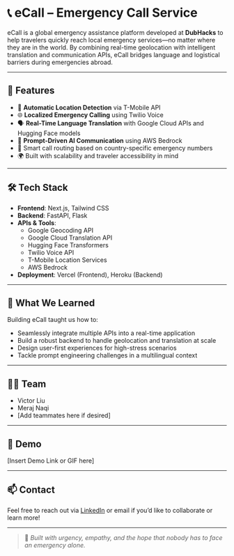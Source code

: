# 📞 eCall – Emergency Call Service

eCall is a global emergency assistance platform developed at **DubHacks** to help travelers quickly reach local emergency services—no matter where they are in the world. By combining real-time geolocation with intelligent translation and communication APIs, eCall bridges language and logistical barriers during emergencies abroad.

---

## 🚀 Features

- 📍 **Automatic Location Detection** via T-Mobile API  
- 🌐 **Localized Emergency Calling** using Twilio Voice  
- 🗣️ **Real-Time Language Translation** with Google Cloud APIs and Hugging Face models  
- 💬 **Prompt-Driven AI Communication** using AWS Bedrock  
- 🧠 Smart call routing based on country-specific emergency numbers  
- 🌍 Built with scalability and traveler accessibility in mind

---

## 🛠️ Tech Stack

- **Frontend**: Next.js, Tailwind CSS  
- **Backend**: FastAPI, Flask  
- **APIs & Tools**:
  - Google Geocoding API  
  - Google Cloud Translation API  
  - Hugging Face Transformers  
  - Twilio Voice API  
  - T-Mobile Location Services  
  - AWS Bedrock  
- **Deployment**: Vercel (Frontend), Heroku (Backend)

---

## 🧠 What We Learned

Building eCall taught us how to:
- Seamlessly integrate multiple APIs into a real-time application
- Build a robust backend to handle geolocation and translation at scale
- Design user-first experiences for high-stress scenarios
- Tackle prompt engineering challenges in a multilingual context

---

## 👨‍💻 Team

- Victor Liu  
- Meraj Naqi  
- [Add teammates here if desired]

---

## 📸 Demo

[Insert Demo Link or GIF here]

---

## 📫 Contact

Feel free to reach out via [LinkedIn](https://www.linkedin.com/in/vkliu/) or email if you’d like to collaborate or learn more!

---

> 🧭 *Built with urgency, empathy, and the hope that nobody has to face an emergency alone.*
